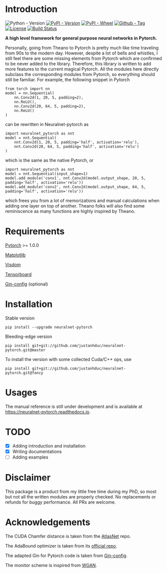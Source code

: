 # Introduction
![Python - Version](https://img.shields.io/pypi/pyversions/neuralnet-pytorch.svg)
[![PyPI - Version](https://img.shields.io/pypi/v/neuralnet-pytorch.svg)](https://pypi.org/project/neuralnet-pytorch/)
[![PyPI - Wheel](https://img.shields.io/pypi/wheel/neuralnet-pytorch.svg)](https://pypi.org/project/neuralnet-pytorch/)
[![Github - Tag](https://img.shields.io/github/tag/justanhduc/neuralnet-pytorch.svg)](https://github.com/justanhduc/neuralnet-pytorch/releases/tag/rel-0.0.4)
[![License](https://img.shields.io/github/license/justanhduc/neuralnet-pytorch.svg)](https://github.com/justanhduc/neuralnet-pytorch/blob/master/LICENSE.txt)
[![Build Status](https://travis-ci.org/justanhduc/neuralnet-pytorch.svg?branch=master)](https://travis-ci.org/justanhduc/neuralnet-pytorch)

__A high level framework for general purpose neural networks in Pytorch.__

Personally, going from Theano to Pytorch is pretty much like time traveling from 90s to the modern day. 
However, despite a lot of bells and whistles, I still feel there are some missing elements from Pytorch 
which are confirmed to be never added to the library. 
Therefore, this library is written to add more features to the current magical Pytorch. All the modules here
directly subclass the corresponding modules from Pytorch, so everything should still be familiar. For example, the 
following snippet in Pytorch

```
from torch import nn
model = nn.Sequential(
    nn.Conv2d(1, 20, 5, padding=2),
    nn.ReLU(),
    nn.Conv2d(20, 64, 5, padding=2),
    nn.ReLU()
)
```

can be rewritten in Neuralnet-pytorch as 
```
import neuralnet_pytorch as nnt
model = nnt.Sequential(
    nnt.Conv2d(1, 20, 5, padding='half', activation='relu'),
    nnt.Conv2d(20, 64, 5, padding='half', activation='relu')
)
```

which is the same as the native Pytorch, or 

```
import neuralnet_pytorch as nnt
model = nnt.Sequential(input_shape=1)
model.add_module('conv1', nnt.Conv2d(model.output_shape, 20, 5, padding='half', activation='relu'))
model.add_module('conv2', nnt.Conv2d(model.output_shape, 64, 5, padding='half', activation='relu'))
```
which frees you from a lot of memorizations and manual calculations when adding one layer on top of another. 
Theano folks will also find some reminiscence as many functions are highly inspired by Theano.  

# Requirements

[Pytorch](https://pytorch.org/) >= 1.0.0

[Matplotlib](https://matplotlib.org/)

[Visdom](https://github.com/facebookresearch/visdom)

[Tensorboard](https://www.tensorflow.org/tensorboard)

[Gin-config](https://github.com/google/gin-config) (optional)

# Installation

Stable version
```
pip install --upgrade neuralnet-pytorch
```

Bleeding-edge version

```
pip install git+git://github.com/justanhduc/neuralnet-pytorch.git@master
```

To install the version with some collected Cuda/C++ ops, use

```
pip install git+git://github.com/justanhduc/neuralnet-pytorch.git@fancy
```

# Usages

The manual reference is still under development and is available at https://neuralnet-pytorch.readthedocs.io.

# TODO

- [x] Adding introduction and installation 
- [x] Writing documentations
- [ ] Adding examples

# Disclaimer

This package is a product from my little free time during my PhD, 
so most but not all the written modules are properly checked. 
No replacements or refunds for buggy performance. 
All PRs are welcome. 

# Acknowledgements

The CUDA Chamfer distance is taken from the [AtlasNet](https://github.com/ThibaultGROUEIX/AtlasNet) repo.

The AdaBound optimizer is taken from its [official repo](https://github.com/Luolc/AdaBound).

The adapted Gin for Pytorch code is taken from [Gin-config](https://github.com/google/gin-config).

The monitor scheme is inspired from [WGAN](https://github.com/igul222/improved_wgan_training).
